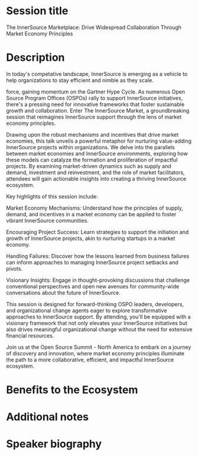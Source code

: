# Session title

The InnerSource Marketplace: Drive Widespread Collaboration Through Market Economy Principles

# Description

In today's competative landscape, InnerSource is emerging as a vehicle to help organizations to stay efficient and nimble as they scale.

force, gaining momentum on the Gartner Hype Cycle. As numerous Open Source Program Offices (OSPOs) rally to support InnerSource initiatives, there's a pressing need for innovative frameworks that foster sustainable growth and collaboration. Enter The InnerSource Market, a groundbreaking session that reimagines InnerSource support through the lens of market economy principles.

Drawing upon the robust mechanisms and incentives that drive market economies, this talk unveils a powerful metaphor for nurturing value-adding InnerSource projects within organizations. We delve into the parallels between market economies and InnerSource environments, exploring how these models can catalyze the formation and proliferation of impactful projects. By examining market-driven dynamics such as supply and demand, investment and reinvestment, and the role of market facilitators, attendees will gain actionable insights into creating a thriving InnerSource ecosystem.

Key highlights of this session include:

Market Economy Mechanisms: Understand how the principles of supply, demand, and incentives in a market economy can be applied to foster vibrant InnerSource communities.

Encouraging Project Success: Learn strategies to support the initiation and growth of InnerSource projects, akin to nurturing startups in a market economy.

Handling Failures: Discover how the lessons learned from business failures can inform approaches to managing InnerSource project setbacks and pivots.

Visionary Insights: Engage in thought-provoking discussions that challenge conventional perspectives and open new avenues for community-wide conversations about the future of InnerSource.

This session is designed for forward-thinking OSPO leaders, developers, and organizational change agents eager to explore transformative approaches to InnerSource support. By attending, you'll be equipped with a visionary framework that not only elevates your InnerSource initiatives but also drives meaningful organizational change without the need for extensive financial resources.

Join us at the Open Source Summit - North America to embark on a journey of discovery and innovation, where market economy principles illuminate the path to a more collaborative, efficient, and impactful InnerSource ecosystem.


# Benefits to the Ecosystem

# Additional notes

# Speaker biography
